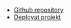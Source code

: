 - [Github repository](https://github.com/Holmevi/Flags)
- [Deployat projekt](https://gorgeous-chimera-8c57f9.netlify.app/)
